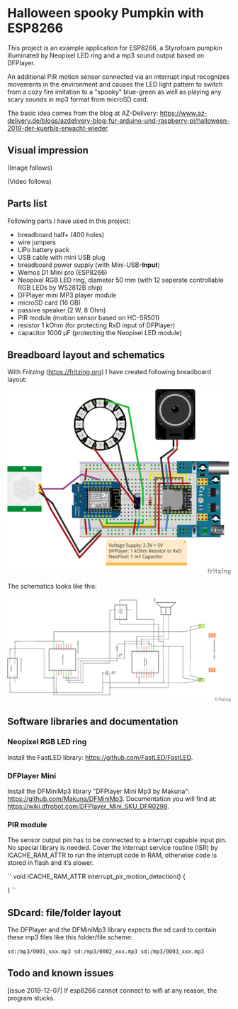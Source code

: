 # Halloween spooky Pumpkin with ESP8266

This project is an example application for ESP8266, a Styrofoam pumpkin illuminated by Neopixel LED ring and a mp3 sound output based on DFPlayer.

An additional PIR motion sensor connected via an interrupt input recognizes movements in the environment and causes the LED light pattern to switch from a cozy fire imitation to a "spooky" blue-green as well as playing any scary sounds in mp3 format from microSD card.

The basic idea comes from the blog at AZ-Delivery: https://www.az-delivery.de/blogs/azdelivery-blog-fur-arduino-und-raspberry-pi/halloween-2019-der-kuerbis-erwacht-wieder.

## Visual impression

(Image follows)

(Video follows)

## Parts list

Following parts I have used in this project:

- breadboard half+ (400 holes)
- wire jumpers
- LiPo battery pack
- USB cable with mini USB plug
- breadboard power supply (with Mini-USB-**Input**)
- Wemos D1 Mini pro (ESP8266)
- Neopixel RGB LED ring, diameter 50 mm (with 12 seperate controllable RGB LEDs by WS2812B chip)
- DFPlayer mini MP3 player module
- microSD card (16 GB)
- passive speaker (2 W, 8 Ohm)
- PIR module (motion sensor based on HC-SR501)
- resistor 1 kOhm (for protecting RxD input of DFPlayer)
- capacitor 1000 µF (protecting the Neopixel LED module)

## Breadboard layout and schematics

With *Fritzing* (https://fritzing.org) I have created following breadboard layout:

![Breadboard Layout](./fritzing/esp8266_Neopixel_PIR_Halloween_Breadboard.png)

The schematics looks like this:

![Schematics](./fritzing/esp8266_Neopixel_PIR_Halloween_Schematics.png)

## Software libraries and documentation

### Neopixel RGB LED ring

Install the FastLED library: https://github.com/FastLED/FastLED.

### DFPlayer Mini

Install the DFMiniMp3 library "DFPlayer Mini Mp3 by Makuna": https://github.com/Makuna/DFMiniMp3. Documentation you will find at: https://wiki.dfrobot.com/DFPlayer_Mini_SKU_DFR0299.

### PIR module

The sensor output pin has to be connected to a interrupt capable input pin. No special library is needed. Cover the interrupt service routine (ISR) by ICACHE_RAM_ATTR to run the interrupt code in RAM, otherwise code is stored in flash and it’s slower.

``
void ICACHE_RAM_ATTR interrupt_pir_motion_detection() {

}
``

## SDcard: file/folder layout

The DFPlayer and the DFMiniMp3 library expects the sd card to contain these mp3 files like this folder/file scheme:

``
sd:/mp3/0001_xxx.mp3
sd:/mp3/0002_xxx.mp3
sd:/mp3/0003_xxx.mp3
``

## Todo and known issues

[issue 2019-12-07] If esp8266 cannot connect to wifi at any reason, the program stucks.








<!--  -->
